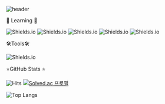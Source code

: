 ![header](https://capsule-render.vercel.app/api?type=slice&color=auto&height=200&section=header&text=WELCOME%20&fontSize=70&desc=SON%20JIHYUN%20GitHub%20Profile%20&fontAlign=75&descAlign=80&descAlignY=75&animation=fadeIn)


📝 Learning 📝

![Shields.io](https://img.shields.io/badge/PHP-777BB4?style=round-square&logo=PHP&logoColor=white)
![Shields.io](https://img.shields.io/badge/JavaScript-F7DF1E?style=round-square&logo=JavaScript&logoColor=white)
![Shields.io](https://img.shields.io/badge/HTML-E34F26?style=round-square&logo=HTML5&logoColor=white)
![Shields.io](https://img.shields.io/badge/CSS-1572B6?style=round-square&logo=CSS3&logoColor=white)
![Shields.io](https://img.shields.io/badge/MariaDB-003545?style=round-square&logo=MariaDB&logoColor=white)


🛠Tools🛠

![Shields.io](https://img.shields.io/badge/Visual%20Studio%20Code-007ACC?style=round-square&logo=VisualStudioCode&logoColor=white)


⭐GitHub Stats ⭐

![Hits](https://hits.seeyoufarm.com/api/count/incr/badge.svg?url=https%3A%2F%2Fgithub.com%2Fmacadamia94%2Fhit-counter&count_bg=%23555555&title_bg=%23555555&icon=github.svg&icon_color=%23E7E7E7&title=Hits&edge_flat=false)
[![Solved.ac 프로필](http://mazassumnida.wtf/api/mini/generate_badge?boj=thswlgus15)](https://solved.ac/thswlgus15)

![Top Langs](https://github-readme-stats.vercel.app/api/top-langs/?username=macadamia94&layout=compact&theme=dark)
